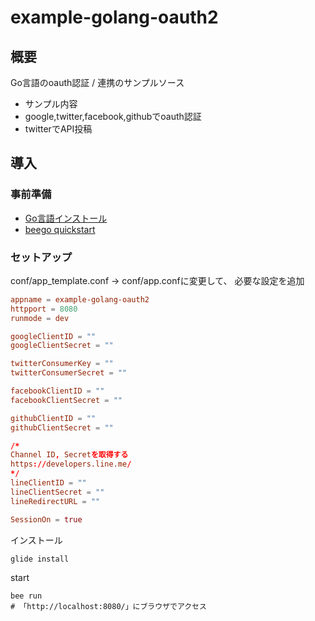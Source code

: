 # example-golang-oauth2
## 概要
Go言語のoauth認証 / 連携のサンプルソース
* サンプル内容
 * google,twitter,facebook,githubでoauth認証
 * twitterでAPI投稿

## 導入
### 事前準備
 * [Go言語インストール](https://golang.org/doc/install)
 * [beego quickstart](https://beego.me/quickstart)
### セットアップ
conf/app_template.conf → conf/app.confに変更して、
必要な設定を追加
```ruby:conf/app.conf
appname = example-golang-oauth2
httpport = 8080
runmode = dev

googleClientID = ""
googleClientSecret = ""

twitterConsumerKey = ""
twitterConsumerSecret = ""

facebookClientID = ""
facebookClientSecret = ""

githubClientID = ""
githubClientSecret = ""

/*
Channel ID, Secretを取得する
https://developers.line.me/
*/
lineClientID = ""
lineClientSecret = ""
lineRedirectURL = ""

SessionOn = true
```
インストール
```
glide install
```
start
```
bee run
# 「http://localhost:8080/」にブラウザでアクセス
```


